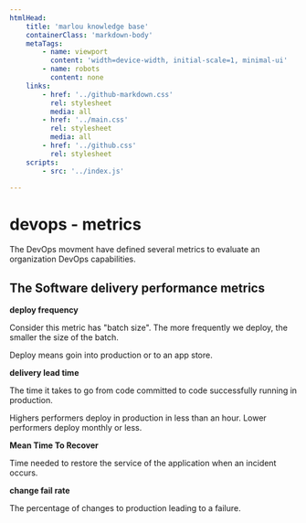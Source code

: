 ```yaml
---
htmlHead:
    title: 'marlou knowledge base' 
    containerClass: 'markdown-body'
    metaTags:
        - name: viewport
          content: 'width=device-width, initial-scale=1, minimal-ui'
        - name: robots
          content: none
    links:
        - href: '../github-markdown.css'
          rel: stylesheet
          media: all
        - href: '../main.css'
          rel: stylesheet
          media: all
        - href: '../github.css'
          rel: stylesheet
    scripts:
        - src: '../index.js'

---
```


# devops - metrics

The DevOps movment have defined several metrics to evaluate an organization DevOps capabilities.

## The Software delivery performance metrics

**deploy frequency**

Consider this metric has "batch size". The more frequently we deploy, the smaller the size of the batch.

Deploy means goin into production or to an app store.

**delivery lead time**

The time it takes to go from code committed to code successfully running in production.

Highers performers deploy in production in less than an hour. Lower performers deploy monthly or less.

**Mean Time To Recover**

Time needed to restore the service of the application when an incident occurs. 

**change fail rate**

The percentage of changes to production leading to a failure. 

